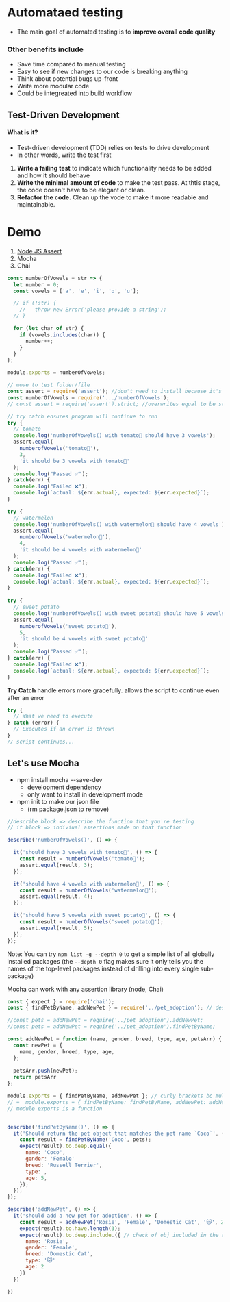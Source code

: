 # Automataed testing
* The main goal of automated testing is to **improve overall code quality**

### Other benefits include
* Save time compared to manual testing
* Easy to see if new changes to our code is breaking anything
* Think about potential bugs up-front
* Write more modular code
* Could be integreated into build workflow

## Test-Driven Development
#### What is it?
* Test-driven development (TDD) relies on tests to drive development
* In other words, write the test first
1. **Write a failing test** to indicate which functionality needs to be added and how it should behave
2. **Write the minimal amount of code** to make the test pass. At thtis stage, the code doesn't have to be elegant or clean.
3. **Refactor the code.** Clean up the vode to make it more readable and maintainable.

# Demo
1. [Node JS Assert](https://nelsonic.gitbooks.io/node-js-by-example/content/core/assert/README.html)
2. Mocha
3. Chai

```javascript
const numberOfVowels = str => {
  let number = 0;
  const vowels = ['a', 'e', 'i', 'o', 'u'];

  // if (!str) {
    //   throw new Error('please provide a string');
  // }

  for (let char of str) {
    if (vowels.includes(char)) {
      number++;
    }
  }
};

module.exports = numberOfVowels;
```
```javascript
// move to test folder/file
const assert = require('assert'); //don't need to install because it's included in node
const numberOfVowels = require('.../numberOfVowels');
// const assert = require('assert').strict; //overwrites equal to be strict equal

// try catch ensures program will continue to run
try {
  // tomato
  console.log('numberOfVowels() with tomato🍅 should have 3 vowels');
  assert.equal(
    numberofVowels('tomato🍅'),
    3,
    'it should be 3 vowels with tomato🍅'
  );
  console.log("Passed ✅");
} catch(err) {
  console.log("Failed ❌");
  console.log(`actual: ${err.actual}, expected: ${err.expected}`);
}

try {
  // watermelon
  console.log('numberOfVowels() with watermelon🍉 should have 4 vowels');
  assert.equal(
    numberofVowels('watermelon🍉'),
    4,
    'it should be 4 vowels with watermelon🍉'
  );
  console.log("Passed ✅");
} catch(err) {
  console.log("Failed ❌");
  console.log(`actual: ${err.actual}, expected: ${err.expected}`);
}
 
try {
  // sweet potato
  console.log('numberOfVowels() with sweet potato🍠 should have 5 vowels');
  assert.equal(
    numberofVowels('sweet potato🍠'),
    5,
    'it should be 4 vowels with sweet potato🍠'
  );
  console.log("Passed ✅");
} catch(err) {
  console.log("Failed ❌");
  console.log(`actual: ${err.actual}, expected: ${err.expected}`);
}
```

**Try Catch** handle errors more gracefully.
allows the script to continue even after an error

```javascript
try {
  // What we need to execute
} catch (error) {
  // Executes if an error is thrown
}
// script continues...
```

## Let's use Mocha
* npm install mocha --save-dev
  * development dependency
  * only want to install in development mode
* npm init to make our json file
  * (rm package.json to remove)

```javascript
//describe block => describe the function that you're testing
// it block => indiviual assertions made on that function

describe('numberOfVowels()', () => {

  it('should have 3 vowels with tomato🍅', () => {
    const result = numberOfVowels('tomato🍅');
    assert.equal(result, 3);
  });

  it('should have 4 vowels with watermelon🍉', () => {
    const result = numberOfVowels('watermelon🍉');
    assert.equal(result, 4);
  });

  it('should have 5 vowels with sweet potato🍠', () => {
    const result = numberOfVowels('sweet potato🍠');
    assert.equal(result, 5);
  });
});
```

Note: You can try `npm list -g --depth 0` to get a simple list of all globally installed packages (the `--depth 0` flag makes sure it only tells you the names of the top-level packages instead of drilling into every single sub-package)

Mocha can work with any assertion library (node, Chai)

```javascript
const { expect } = require('chai');
const { findPetByName, addNewPet } = require('../pet_adoption'); // destructured

//const pets = addNewPet = require('../pet_adoption').addNewPet;
//const pets = addNewPet = require('../pet_adoption').findPetByName;

const addNewPet = function (name, gender, breed, type, age, petsArr) {
  const newPet = {
    name, gender, breed, type, age,
  };
  
  petsArr.push(newPet);
  return petsArr
};

module.exports = { findPetByName, addNewPet }; // curly brackets bc multiple functions, can only take one argument
// =  module.exports = { findPetByName: findPetByName, addNewPet: addNewPet };
// module exports is a function
```
```javascript

describe('findPetByName()', () => {
  it('Should return the pet object that matches the pet name `Coco`', () => {
    const result = findPetByName('Coco', pets);
    expect(result).to.deep.equal({
      name: 'Coco',
      gender: 'Female'
      breed: 'Russell Terrier',
      type: ,
      age: 5,
    });
  });
});

describe('addNewPet', () => {
  it('should add a new pet for adoption', () => {
    const result = addNewPet('Rosie', 'Female', 'Domestic Cat', '🐱', 2, pets);
    expect(result).to.have.length(3);
    expect(result).to.deep.include.({ // check of obj included in the array
      name: 'Rosie',
      gender: 'Female',
      breed: 'Domestic Cat',
      type: '🐱'
      age: 2
    })
  })

})
```